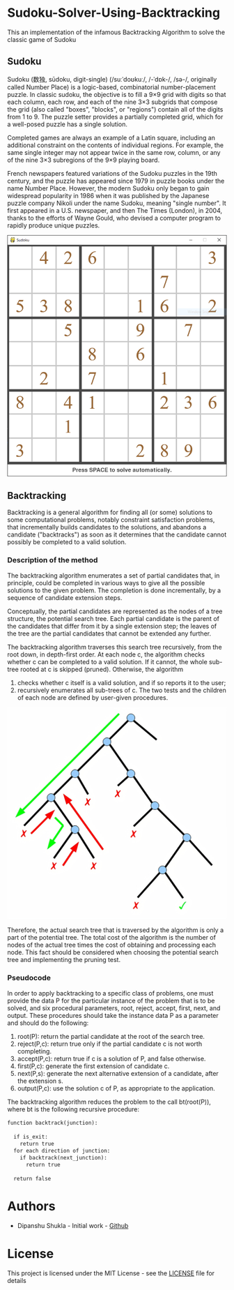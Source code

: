 # Sudoku-Solver-Using-Backtracking
This an implementation of the infamous Backtracking Algorithm to solve the classic game of Sudoku

## Sudoku
Sudoku (数独, sūdoku, digit-single) (/suːˈdoʊkuː/, /-ˈdɒk-/, /sə-/, originally called Number Place) is a logic-based, combinatorial number-placement puzzle. In classic sudoku, the objective is to fill a 9×9 grid with digits so that each column, each row, and each of the nine 3×3 subgrids that compose the grid (also called "boxes", "blocks", or "regions") contain all of the digits from 1 to 9. The puzzle setter provides a partially completed grid, which for a well-posed puzzle has a single solution.

Completed games are always an example of a Latin square, including an additional constraint on the contents of individual regions. For example, the same single integer may not appear twice in the same row, column, or any of the nine 3×3 subregions of the 9×9 playing board.

French newspapers featured variations of the Sudoku puzzles in the 19th century, and the puzzle has appeared since 1979 in puzzle books under the name Number Place. However, the modern Sudoku only began to gain widespread popularity in 1986 when it was published by the Japanese puzzle company Nikoli under the name Sudoku, meaning "single number". It first appeared in a U.S. newspaper, and then The Times (London), in 2004, thanks to the efforts of Wayne Gould, who devised a computer program to rapidly produce unique puzzles.

![Image](SS.PNG)


## Backtracking
Backtracking is a general algorithm for finding all (or some) solutions to some computational problems, notably constraint satisfaction problems, that incrementally builds candidates to the solutions, and abandons a candidate ("backtracks") as soon as it determines that the candidate cannot possibly be completed to a valid solution.

### Description of the method
The backtracking algorithm enumerates a set of partial candidates that, in principle, could be completed in various ways to give all the possible solutions to the given problem. The completion is done incrementally, by a sequence of candidate extension steps.

Conceptually, the partial candidates are represented as the nodes of a tree structure, the potential search tree. Each partial candidate is the parent of the candidates that differ from it by a single extension step; the leaves of the tree are the partial candidates that cannot be extended any further.

The backtracking algorithm traverses this search tree recursively, from the root down, in depth-first order. At each node c, the algorithm checks whether c can be completed to a valid solution. If it cannot, the whole sub-tree rooted at c is skipped (pruned). Otherwise, the algorithm 
1.  checks whether c itself is a valid solution, and if so reports it to the user;
2. recursively enumerates all sub-trees of c. The two tests and the children of each node are defined by user-given procedures.

![Image](backtracking.png)

Therefore, the actual search tree that is traversed by the algorithm is only a part of the potential tree. The total cost of the algorithm is the number of nodes of the actual tree times the cost of obtaining and processing each node. This fact should be considered when choosing the potential search tree and implementing the pruning test.

### Pseudocode
In order to apply backtracking to a specific class of problems, one must provide the data P for the particular instance of the problem that is to be solved, and six procedural parameters, root, reject, accept, first, next, and output. These procedures should take the instance data P as a parameter and should do the following:

1. root(P): return the partial candidate at the root of the search tree.
2. reject(P,c): return true only if the partial candidate c is not worth completing.
3. accept(P,c): return true if c is a solution of P, and false otherwise.
4. first(P,c): generate the first extension of candidate c.
5. next(P,s): generate the next alternative extension of a candidate, after the extension s.
6. output(P,c): use the solution c of P, as appropriate to the application.

The backtracking algorithm reduces the problem to the call bt(root(P)), where bt is the following recursive procedure:

```
function backtrack(junction):
  
  if is_exit:
    return true
  for each direction of junction:
    if backtrack(next_junction):
      return true    
  
  return false
  ```


# Authors
- Dipanshu Shukla - Initial work - [Github](https://github.com/DipanshuShukla)
# License
This project is licensed under the MIT License - see the [LICENSE](https://github.com/DipanshuShukla/Sudoku-Solver-Using-Backtracking/blob/master/LICENCE) file for details

